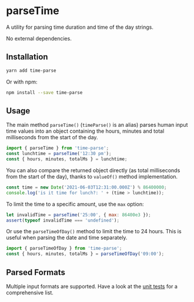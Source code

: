 # parseTime

A utility for parsing time duration and time of the day strings.

No external dependencies.

## Installation

```sh
yarn add time-parse
```

Or with npm:

```sh
npm install --save time-parse
```

## Usage

The main method `parseTime()` (`timeParse()` is an alias) parses human input time values into an object containing the hours, minutes and total milliseconds from the start of the day.

```javascript
import { parseTime } from 'time-parse';
const lunchtime = parseTime('12:30 pm');
const { hours, minutes, totalMs } = lunchtime;
```

You can also compare the returned object directly (as total milliseconds from the start of the day), thanks to `valueOf()` method implementation.

```javascript
const time = new Date('2021-06-03T12:31:00.000Z') % 86400000;
console.log('is it time for lunch?: ' + (time > lunchtime));
```

To limit the time to a specific amount, use the `max` option:

```javascript
let invalidTime = parseTime('25:00', { max: 86400e3 });
assert(typeof invalidTime === 'undefined');
```

Or use the `parseTimeOfDay()` method to limit the time to 24 hours. This is useful when parsing the date and time separately.

```javascript
import { parseTimeOfDay } from 'time-parse';
const { hours, minutes, totalMs } = parseTimeOfDay('09:00');
```

## Parsed Formats

Multiple input formats are supported. Have a look at the [unit tests](./tests/index.test.js) for a comprehensive list.
